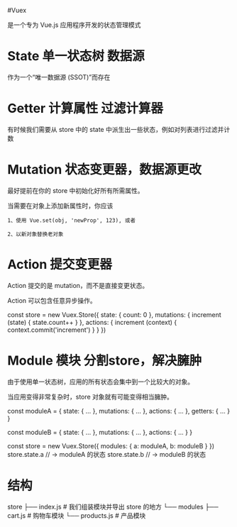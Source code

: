 #Vuex

  是一个专为 Vue.js 应用程序开发的状态管理模式

# State 单一状态树 数据源

  作为一个“唯一数据源 (SSOT)”而存在

# Getter 计算属性 过滤计算器

  有时候我们需要从 store 中的 state 中派生出一些状态，例如对列表进行过滤并计数

# Mutation 状态变更器，数据源更改

  最好提前在你的 store 中初始化好所有所需属性。

  当需要在对象上添加新属性时，你应该

    1、使用 Vue.set(obj, 'newProp', 123), 或者

    2、以新对象替换老对象

# Action 提交变更器

  Action 提交的是 mutation，而不是直接变更状态。

  Action 可以包含任意异步操作。

  const store = new Vuex.Store({
    state: {
        count: 0
    },
    mutations: {
        increment (state) {
            state.count++
        }
    },
    actions: {
        increment (context) {
            context.commit('increment')
        }
    }
  })

# Module 模块  分割store，解决臃肿

  由于使用单一状态树，应用的所有状态会集中到一个比较大的对象。

  当应用变得非常复杂时，store 对象就有可能变得相当臃肿。

  const moduleA = {
    state: { ... },
    mutations: { ... },
    actions: { ... },
    getters: { ... }
    }

  const moduleB = {
    state: { ... },
    mutations: { ... },
    actions: { ... }
  }

  const store = new Vuex.Store({
    modules: {
        a: moduleA,
        b: moduleB
    }
  })
  store.state.a // -> moduleA 的状态
  store.state.b // -> moduleB 的状态

  # 结构

  store
  ├── index.js          # 我们组装模块并导出 store 的地方
  └── modules
      ├── cart.js       # 购物车模块
      └── products.js   # 产品模块
